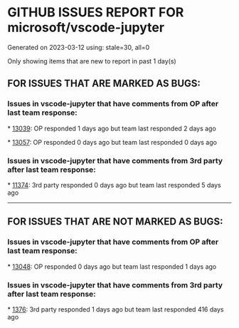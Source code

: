 
# GITHUB ISSUES REPORT FOR microsoft/vscode-jupyter


Generated on 2023-03-12 using: stale=30, all=0


Only showing items that are new to report in past 1 day(s)


## FOR ISSUES THAT ARE MARKED AS BUGS:


### Issues in vscode-jupyter that have comments from OP after last team response:


\* [13039](https://github.com/microsoft/vscode-jupyter/issues/13039 "Calls to `input()` should flush stdout when executing cells"): OP responded 1 days ago but team last responded 2 days ago

\* [13057](https://github.com/microsoft/vscode-jupyter/issues/13057 "Interactive window starts with `/` as working directory"): OP responded 0 days ago but team last responded 0 days ago

### Issues in vscode-jupyter that have comments from 3rd party after last team response:


\* [11374](https://github.com/microsoft/vscode-jupyter/issues/11374 "Can't start IRkernel"): 3rd party responded 0 days ago but team last responded 5 days ago

---

## FOR ISSUES THAT ARE NOT MARKED AS BUGS:


### Issues in vscode-jupyter that have comments from OP after last team response:


\* [13048](https://github.com/microsoft/vscode-jupyter/issues/13048 "Jupyter kernel issue"): OP responded 0 days ago but team last responded 1 days ago

### Issues in vscode-jupyter that have comments from 3rd party after last team response:


\* [1376](https://github.com/microsoft/vscode-jupyter/issues/1376 "Export as markdown option for .ipynb files (Jupyter notebooks)"): 3rd party responded 1 days ago but team last responded 416 days ago
